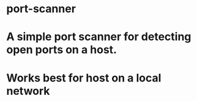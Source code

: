 # port-scanner
# A simple port scanner for detecting open ports on a host.
# Works best for host on a local network 
